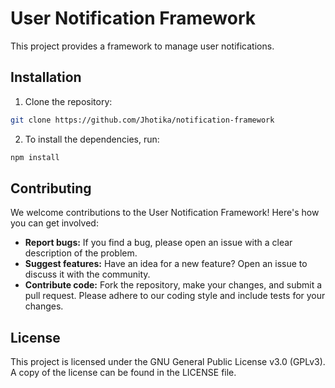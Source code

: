 # User Notification Framework

This project provides a framework to manage user notifications.

## Installation

1. Clone the repository:

```bash
git clone https://github.com/Jhotika/notification-framework
```

2. To install the dependencies, run:

```bash
npm install
```

## Contributing

We welcome contributions to the User Notification Framework! Here's how you can get involved:

- **Report bugs:** If you find a bug, please open an issue with a clear description of the problem.
- **Suggest features:** Have an idea for a new feature? Open an issue to discuss it with the community.
- **Contribute code:** Fork the repository, make your changes, and submit a pull request. Please adhere to our coding style and include tests for your changes.

## License

This project is licensed under the GNU General Public License v3.0 (GPLv3). A copy of the license can be found in the LICENSE file.
